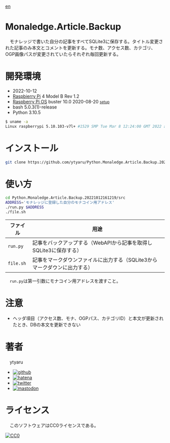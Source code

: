 [en](./README.md)

# Monaledge.Article.Backup

　モナレッジで書いた自分の記事をすべてSQLite3に保存する。タイトル変更された記事のみ本文とコメントを更新する。モナ数、アクセス数、カテゴリ、OGP画像パスが変更されていたらそれぞれ毎回更新する。

<!--

# デモ

* [demo](https://ytyaru.github.io/Python.Monaledge.Article.Backup.20221012161219/)

![img](https://github.com/ytyaru/Python.Monaledge.Article.Backup.20221012161219/blob/master/doc/0.png?raw=true)

# 特徴

* セールスポイント

-->

# 開発環境

* <time datetime="2022-10-12T16:12:15+0900">2022-10-12</time>
* [Raspbierry Pi](https://ja.wikipedia.org/wiki/Raspberry_Pi) 4 Model B Rev 1.2
* [Raspberry Pi OS](https://ja.wikipedia.org/wiki/Raspbian) buster 10.0 2020-08-20 <small>[setup](http://ytyaru.hatenablog.com/entry/2020/10/06/111111)</small>
* bash 5.0.3(1)-release
* Python 3.10.5

```sh
$ uname -a
Linux raspberrypi 5.10.103-v7l+ #1529 SMP Tue Mar 8 12:24:00 GMT 2022 armv7l GNU/Linux
```

# インストール

```sh
git clone https://github.com/ytyaru/Python.Monaledge.Article.Backup.20221012161219
```

# 使い方

```sh
cd Python.Monaledge.Article.Backup.20221012161219/src
ADDRESS='モナレッジに登録した自分のモナコイン用アドレス'
./run.py $ADDRESS
./file.sh
```

ファイル|用途
--------|----
`run.py`|記事をバックアップする（WebAPIから記事を取得しSQLite3に保存する）
`file.sh`|記事をマークダウンファイルに出力する（SQLite3からマークダウンに出力する）

　`run.py`は第一引数にモナコイン用アドレスを渡すこと。

# 注意

* ヘッダ項目（アクセス数、モナ、OGPパス、カテゴリID）と本文が更新されたとき、DBの本文を更新できない

# 著者

　ytyaru

* [![github](http://www.google.com/s2/favicons?domain=github.com)](https://github.com/ytyaru "github")
* [![hatena](http://www.google.com/s2/favicons?domain=www.hatena.ne.jp)](http://ytyaru.hatenablog.com/ytyaru "hatena")
* [![twitter](http://www.google.com/s2/favicons?domain=twitter.com)](https://twitter.com/ytyaru1 "twitter")
* [![mastodon](http://www.google.com/s2/favicons?domain=mstdn.jp)](https://mstdn.jp/web/accounts/233143 "mastdon")

# ライセンス

　このソフトウェアはCC0ライセンスである。

[![CC0](http://i.creativecommons.org/p/zero/1.0/88x31.png "CC0")](http://creativecommons.org/publicdomain/zero/1.0/deed.ja)

